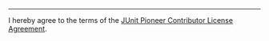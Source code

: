 
---

I hereby agree to the terms of the [JUnit Pioneer Contributor License Agreement](../CONTRIBUTING.md#junit-pioneer-contributor-license-agreement).

